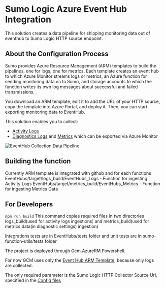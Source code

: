 # Sumo Logic Azure Event Hub Integration
This solution creates a data pipeline for shipping monitoring data out of eventhub to Sumo Logic HTTP source endpoint.

## About the Configuration Process
Sumo provides Azure Resource Management (ARM) templates to build the pipelines, one for logs, one for metrics. Each template creates an event hub to which Azure Monitor streams logs or metrics, an Azure function for sending monitoring data on to Sumo, and storage accounts to which the function writes its own log messages about successful and failed transmissions.

You download an ARM template, edit it to add the URL of your HTTP source, copy the template into Azure Portal, and deploy it. Then, you can start exporting monitoring data to EventHub.

This solution enables you to collect:

* [Activity Logs](https://help.sumologic.com/Send-Data/Applications-and-Other-Data-Sources/Azure-Audit/02Collect-Logs-for-Azure-Audit-from-Event-Hub)
* [Diagnostics Logs](https://help.sumologic.com/Send-Data/Collect-from-Other-Data-Sources/Azure_Monitoring/Collect_Logs_from_Azure_Monitor) and [Metrics](https://help.sumologic.com/Send-Data/Collect-from-Other-Data-Sources/Azure_Monitoring/Collect_Metrics_from_Azure_Monitor) which can be exported via Azure Monitor

![EventHub Collection Data Pipeline](https://s3.amazonaws.com/appdev-cloudformation-templates/AzureEventHubCollection.png)

## Building the function
Currently ARM template is integrated with github and for each functions
EventHubs/target/logs_build/EventHubs_Logs - Function for ingesting Activity Logs
EventHubs/target/metrics_build/EventHubs_Metrics - Function for ingesting Metrics Data

## For Developers
`npm run build`
This command copies required files in two directories logs_build(used for activity logs ingestions) and metrics_build(used for metrics data(in diagnostic settings) ingestion)

Integrations tests are in EventHubs/tests folder and unit tests are in sumo-function-utils/tests folder

The project is deployed through Gcm.AzureRM.Powershell.

For now GCM uses only the [Event Hub ARM Template](azuredeploy_logs.json), because only logs are collected. 

The only required parameter is the Sumo Logic HTTP Collector Source Url, specified in the [Config files](Config/deploy.app.json)

